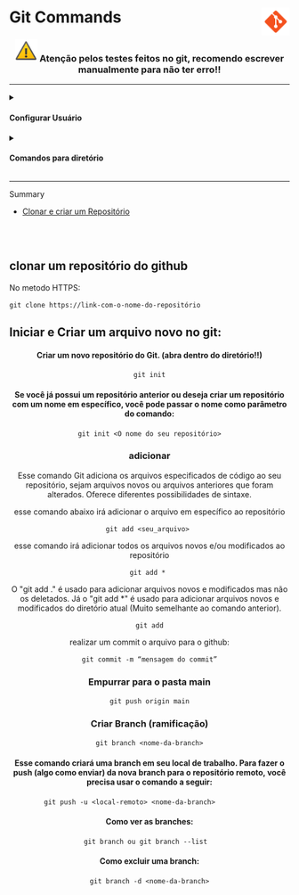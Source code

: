 <div>
          <h1> Git Commands <img align="right" width="50px" src="img/icons8-git-48.png"></h1>
</div>


<h3 align="center"> <img src="img/icons8-general-warning-sign-48.png" width="40px"> Atenção pelos testes feitos no git, recomendo escrever manualmente para não ter erro!! </h3>
<hr>


<div align="">
  <details>
        <summary> <h4> Configurar Usuário </h2> </summary>

Para ver as configurações do Git digite o comando abaixo

~~~
git config –-list
~~~

----

#### add email:

~~~
git config -–global user.email youremail@email.com
~~~

#### add username:

~~~
git config -–global user.name youruserNameGithub
~~~

### Para remover usuário e email:

#### Remover o email:
~~~
git config -–global -–unset user.email yourEmail@email.com
~~~

#### Remover o nickname:
~~~
git config -–global -–unset user.name yourUsername
~~~

</details>
</div>


<div align="">
  <details>
        <summary> <h4> Comandos para diretório </h4> </summary>          
<div align="left">
          
listar as pastas:
~~~git       
ls
~~~

abrir o diretório   
~~~git       
cd nomedapasta/
~~~

criar diretório :
~~~git
mkdir nomedapastaparacriar
~~~

Ver diretório oculto:
~~~git
ls -a
~~~
          
</div>
</details>
</div>

<hr>

Summary 

- <a href="#clonarECriar"> Clonar e criar um Repositório </a><br>

<br>

<br>
<!-- clonar e criar -->
<a name="clonarECriar">
          
<h2> clonar um repositório do github </h2>

No metodo HTTPS:
~~~git
git clone https://link-com-o-nome-do-repositório
~~~         
                    
<h2 align> Iniciar e Criar um arquivo novo no git: </h2>
<div align="center">
        
#### Criar um novo repositório do Git. (abra dentro do diretório!!) 

~~~git          
git init
~~~


<h4> Se você já possui um repositório anterior ou deseja criar um repositório com um nome em específico, você pode passar o nome como parâmetro do comando: </h4>

~~~git          
git init <O nome do seu repositório>
~~~
          
</a>

### adicionar 
          
Esse comando Git adiciona os arquivos especificados de código ao seu repositório, sejam arquivos novos ou arquivos anteriores que foram alterados. Oferece diferentes possibilidades de sintaxe.

esse comando abaixo irá adicionar o arquivo em específico ao repositório          
~~~git          
git add <seu_arquivo> 
~~~
          
esse comando irá adicionar todos os arquivos novos e/ou modificados ao repositório
~~~git          
git add * 
~~~
  
O "git add ." é usado para adicionar arquivos novos e modificados mas não os deletados. Já o "git add *" é usado para adicionar arquivos novos e modificados do diretório atual (Muito semelhante ao comando anterior).  
~~~git
git add
~~~



realizar um commit o arquivo para o github:

~~~git
git commit -m “mensagem do commit”
~~~

### Empurrar para o pasta main

~~~git
git push origin main
~~~

### Criar Branch (ramificação)
          
~~~git
git branch <nome-da-branch>
~~~    

#### Esse comando criará uma branch em seu local de trabalho. Para fazer o push (algo como enviar) da nova branch para o repositório remoto, você precisa usar o comando a seguir:
          
~~~git          
git push -u <local-remoto> <nome-da-branch>          
~~~
          
#### Como ver as branches:         
          
~~~git          
git branch ou git branch --list  
~~~
          
#### Como excluir uma branch:         
          
~~~git
git branch -d <nome-da-branch>
~~~
          
### 
          
       
          
